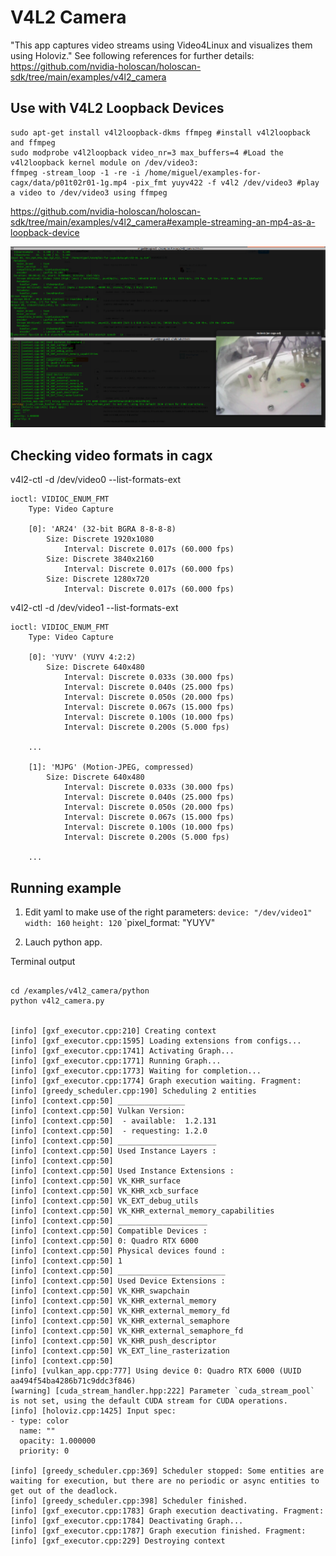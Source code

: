 # V4L2 Camera

"This app captures video streams using Video4Linux and visualizes them using Holoviz." 
See following references for further details: 
https://github.com/nvidia-holoscan/holoscan-sdk/tree/main/examples/v4l2_camera 


## Use with V4L2 Loopback Devices

```
sudo apt-get install v4l2loopback-dkms ffmpeg #install v4l2loopback and ffmpeg
sudo modprobe v4l2loopback video_nr=3 max_buffers=4 #Load the v4l2loopback kernel module on /dev/video3:
ffmpeg -stream_loop -1 -re -i /home/miguel/examples-for-cagx/data/p01t02r01-1g.mp4 -pix_fmt yuyv422 -f v4l2 /dev/video3 #play a video to /dev/video3 using ffmpeg
```
https://github.com/nvidia-holoscan/holoscan-sdk/tree/main/examples/v4l2_camera#example-streaming-an-mp4-as-a-loopback-device 


![fig](docs/figures/v4l2loopback_on_dev_video3.png)

## Checking video formats in cagx

v4l2-ctl -d /dev/video0 --list-formats-ext
```
ioctl: VIDIOC_ENUM_FMT
	Type: Video Capture

	[0]: 'AR24' (32-bit BGRA 8-8-8-8)
		Size: Discrete 1920x1080
			Interval: Discrete 0.017s (60.000 fps)
		Size: Discrete 3840x2160
			Interval: Discrete 0.017s (60.000 fps)
		Size: Discrete 1280x720
			Interval: Discrete 0.017s (60.000 fps)
```

v4l2-ctl -d /dev/video1 --list-formats-ext
```
ioctl: VIDIOC_ENUM_FMT
	Type: Video Capture

	[0]: 'YUYV' (YUYV 4:2:2)
		Size: Discrete 640x480
			Interval: Discrete 0.033s (30.000 fps)
			Interval: Discrete 0.040s (25.000 fps)
			Interval: Discrete 0.050s (20.000 fps)
			Interval: Discrete 0.067s (15.000 fps)
			Interval: Discrete 0.100s (10.000 fps)
			Interval: Discrete 0.200s (5.000 fps)

	...

	[1]: 'MJPG' (Motion-JPEG, compressed)
		Size: Discrete 640x480
			Interval: Discrete 0.033s (30.000 fps)
			Interval: Discrete 0.040s (25.000 fps)
			Interval: Discrete 0.050s (20.000 fps)
			Interval: Discrete 0.067s (15.000 fps)
			Interval: Discrete 0.100s (10.000 fps)
			Interval: Discrete 0.200s (5.000 fps)

	...

```


## Running example
1. Edit yaml to make use of the right parameters:
	`device: "/dev/video1"`
	`width: 160`
	`height: 120`
	`pixel_format: "YUYV"


2. Lauch python app.

Terminal output
```

cd /examples/v4l2_camera/python
python v4l2_camera.py 


[info] [gxf_executor.cpp:210] Creating context
[info] [gxf_executor.cpp:1595] Loading extensions from configs...
[info] [gxf_executor.cpp:1741] Activating Graph...
[info] [gxf_executor.cpp:1771] Running Graph...
[info] [gxf_executor.cpp:1773] Waiting for completion...
[info] [gxf_executor.cpp:1774] Graph execution waiting. Fragment: 
[info] [greedy_scheduler.cpp:190] Scheduling 2 entities
[info] [context.cpp:50] _______________
[info] [context.cpp:50] Vulkan Version:
[info] [context.cpp:50]  - available:  1.2.131
[info] [context.cpp:50]  - requesting: 1.2.0
[info] [context.cpp:50] ______________________
[info] [context.cpp:50] Used Instance Layers :
[info] [context.cpp:50] 
[info] [context.cpp:50] Used Instance Extensions :
[info] [context.cpp:50] VK_KHR_surface
[info] [context.cpp:50] VK_KHR_xcb_surface
[info] [context.cpp:50] VK_EXT_debug_utils
[info] [context.cpp:50] VK_KHR_external_memory_capabilities
[info] [context.cpp:50] ____________________
[info] [context.cpp:50] Compatible Devices :
[info] [context.cpp:50] 0: Quadro RTX 6000
[info] [context.cpp:50] Physical devices found : 
[info] [context.cpp:50] 1
[info] [context.cpp:50] ________________________
[info] [context.cpp:50] Used Device Extensions :
[info] [context.cpp:50] VK_KHR_swapchain
[info] [context.cpp:50] VK_KHR_external_memory
[info] [context.cpp:50] VK_KHR_external_memory_fd
[info] [context.cpp:50] VK_KHR_external_semaphore
[info] [context.cpp:50] VK_KHR_external_semaphore_fd
[info] [context.cpp:50] VK_KHR_push_descriptor
[info] [context.cpp:50] VK_EXT_line_rasterization
[info] [context.cpp:50] 
[info] [vulkan_app.cpp:777] Using device 0: Quadro RTX 6000 (UUID aa494f54ba4286b71c9ddc3f846)
[warning] [cuda_stream_handler.hpp:222] Parameter `cuda_stream_pool` is not set, using the default CUDA stream for CUDA operations.
[info] [holoviz.cpp:1425] Input spec:
- type: color
  name: ""
  opacity: 1.000000
  priority: 0

[info] [greedy_scheduler.cpp:369] Scheduler stopped: Some entities are waiting for execution, but there are no periodic or async entities to get out of the deadlock.
[info] [greedy_scheduler.cpp:398] Scheduler finished.
[info] [gxf_executor.cpp:1783] Graph execution deactivating. Fragment: 
[info] [gxf_executor.cpp:1784] Deactivating Graph...
[info] [gxf_executor.cpp:1787] Graph execution finished. Fragment: 
[info] [gxf_executor.cpp:229] Destroying context
```

